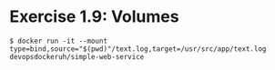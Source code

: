 # Exercise 1.9: Volumes

    $ docker run -it --mount type=bind,source="$(pwd)"/text.log,target=/usr/src/app/text.log devopsdockeruh/simple-web-service
